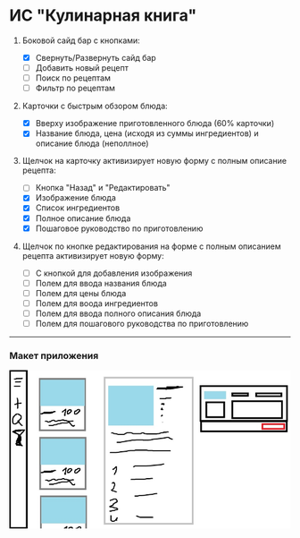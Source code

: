 # ИС "Кулинарная книга"

1. Боковой сайд бар с кнопками:

    * [x] Свернуть/Развернуть сайд бар
    * [ ] Добавить новый рецепт
    * [ ] Поиск по рецептам
    * [ ] Фильтр по рецептам

2. Карточки с быстрым обзором блюда:
    
    * [x] Вверху изображение приготовленного блюда (60% карточки)
    * [x] Название блюда, цена (исходя из суммы ингредиентов) и описание блюда (неполлное)

3. Щелчок на карточку активизирует новую форму с полным описание рецепта:
    
    * [ ] Кнопка "Назад" и "Редактировать"
    * [x] Изображение блюда
    * [x] Список ингредиентов
    * [x] Полное описание блюда
    * [x] Пошаговое руководство по приготовлению
    
4. Щелчок по кнопке редактирования на форме с полным описанием рецепта активизирует новую форму:

    * [ ] С кнопкой для добавления изображения
    * [ ] Полем для ввода названия блюда
    * [ ] Полем для цены блюда
    * [ ] Полем для воода ингредиентов
    * [ ] Полем для ввода полного описания блюда
    * [ ] Полем для пошагового руководства по приготовлению
    
---
### Макет приложения

![Макет приложения](Макет.jpg)
